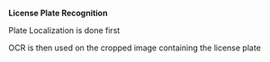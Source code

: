 **License Plate Recognition**

Plate Localization is done first

OCR is then used on the cropped image containing the license plate

